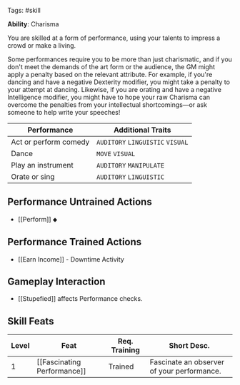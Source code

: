 Tags: #skill 

**Ability**: Charisma

You are skilled at a form of performance, using your talents to impress a crowd or make a living.

Some performances require you to be more than just charismatic, and if you don't meet the demands of the art form or the audience, the GM might apply a penalty based on the relevant attribute. For example, if you're dancing and have a negative Dexterity modifier, you might take a penalty to your attempt at dancing. Likewise, if you are orating and have a negative Intelligence modifier, you might have to hope your raw Charisma can overcome the penalties from your intellectual shortcomings—or ask someone to help write your speeches!

| **Performance**       | **Additional Traits**            |
| --------------------- | -------------------------------- |
| Act or perform comedy | `AUDITORY` `LINGUISTIC` `VISUAL` |
| Dance                 | `MOVE` `VISUAL`                  |
| Play an instrument    | `AUDITORY` `MANIPULATE`          |
| Orate or sing         | `AUDITORY` `LINGUISTIC`          |

## Performance Untrained Actions

- [[Perform]] ⬥

## Performance Trained Actions

- [[Earn Income]] - Downtime Activity

## Gameplay Interaction

- [[Stupefied]] affects Performance checks.

## Skill Feats

| Level | Feat                        | Req. Training | Short Desc.                                |
| ----- | --------------------------- | ------------- | ------------------------------------------ |
| 1     | [[Fascinating Performance]] | Trained       | Fascinate an observer of your performance. |


